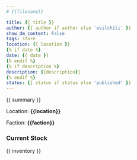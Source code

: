 ```yaml
---
# {{filename}}

title: {{ title }}
author: {{ author if author else 'evilchili' }}
show_dm_content: False
tags: store
location: {{ location }}
{% if date %}
date: {{ date }}
{% endif %}
{% if description %}
description: {{description}}
{% endif %}
status: {{ status if status else 'published' }}
---
```


{{ summary }}


Location: **{{location}}**

Faction: **{{faction}}**


### Current Stock

{{ inventory }} 

